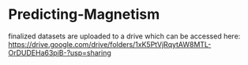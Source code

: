 # Predicting-Magnetism


finalized datasets are uploaded to a drive which can be accessed here: https://drive.google.com/drive/folders/1xK5PtVjRqytAW8MTL-OrDUDEHa63piB-?usp=sharing
